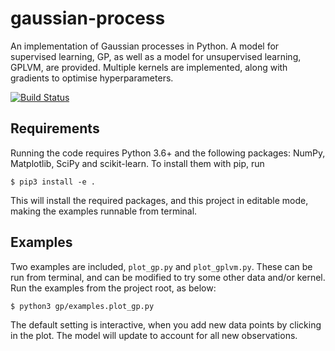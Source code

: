 # gaussian-process

An implementation of Gaussian processes in Python. A model for supervised learning, GP, as well as a model for unsupervised learning, GPLVM, are provided. Multiple kernels are implemented, along with gradients to optimise hyperparameters.

[![Build Status](https://travis-ci.com/samuelmurray/gaussian-process.svg?branch=master)](https://travis-ci.com/samuelmurray/gaussian-process)


## Requirements

Running the code requires Python 3.6+ and the following packages: NumPy, Matplotlib, SciPy and scikit-learn. To install them with pip, run

```
$ pip3 install -e .
```

This will install the required packages, and this project in editable mode, making the examples runnable from terminal.


## Examples

Two examples are included, `plot_gp.py` and `plot_gplvm.py`. These can be run from terminal, and can be modified to try some other data and/or kernel. Run the examples from the project root, as below:

```
$ python3 gp/examples.plot_gp.py
```

The default setting is interactive, when you add new data points by clicking in the plot. The model will update to account for all new observations.

